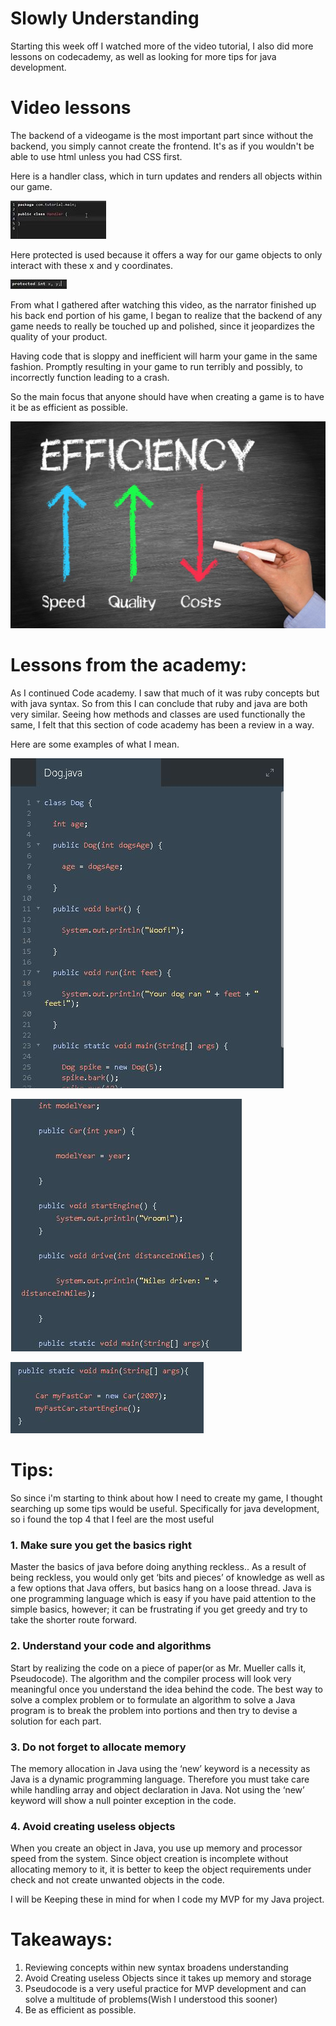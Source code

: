 # Slowly Understanding #
Starting this week off I watched more of the video tutorial, I also did more lessons on codecademy, as well as looking for more tips for java development.

# Video lessons  #

 The backend of a videogame is the most important part since without the backend, you simply cannot create the frontend. It's as if you wouldn't be able to use html unless you had CSS first. 

Here is a handler class, which in turn updates and renders all objects within our game.

![capture.jpg](handle.JPG)

Here protected is used because it offers a way for our game objects to only interact with these x and y coordinates.

![capture.jpg](protected.JPG)

From what I gathered after watching this video, as the narrator finished up his back end portion of his game, I began to realize that the backend of any game needs to really be touched up and polished, since it jeopardizes the quality of your product.
 
Having code that is sloppy and inefficient will harm your game in the same fashion. Promptly resulting in your game to run terribly and possibly, to incorrectly function leading to a crash.
 
So the main focus that anyone should have when creating a game is to have it be as efficient as possible.   

![capture.jpg](efficiency.jpg)

# Lessons from the academy: #

As I continued Code academy. I saw that much of it was ruby concepts but with java syntax. So from this I can conclude that ruby and java are both very similar. Seeing how methods and classes are used functionally the same, I felt that this section of code academy has been a review in a way.

Here are some examples of what I mean.

![capture.jpg](dog.JPG)

![capture.jpg](dog2.JPG)

![capture.jpg](dog3.JPG)

# Tips: #

So since i'm starting to think about how I need to create my game, I thought searching up some tips would be useful. Specifically for java development, so i found the top 4 that I feel are the most useful


### 1. Make sure you get the basics right ###

Master the basics of java before doing anything reckless.. As a result of being reckless, you would only get ‘bits and pieces’ of  knowledge as well as a few options that Java offers, but basics hang on a loose thread. Java is one programming language which is easy if you have paid attention to the simple basics, however; it can be frustrating if you get greedy and try to take the shorter route forward.



### 2. Understand your code and algorithms ###

Start by realizing the code on a piece of paper(or as Mr. Mueller calls it, Pseudocode). The algorithm and the compiler process will look very meaningful once you understand the idea behind the code. The best way to solve a complex problem or to formulate an algorithm  to solve a Java program is to break the problem into portions and then try to devise a solution for each part. 

### 3. Do not forget to allocate memory ###

The memory allocation in Java using the ‘new’ keyword is a necessity as Java is a dynamic programming language. Therefore you must take care while handling array and object declaration in Java. Not using the ‘new’ keyword will show a null pointer exception in the code.


### 4. Avoid creating useless objects ###

When you create an object in Java, you use up memory and processor speed from the system. Since object creation is incomplete without allocating memory to it, it is better to keep the object requirements under check and not create unwanted objects in the code.


I will be Keeping these in mind for when I code my MVP for my Java project.

# Takeaways: #

1. Reviewing concepts within new syntax broadens understanding
2. Avoid Creating useless Objects since it takes up memory and storage
3. Pseudocode is a very useful practice for MVP development and can solve a multitude of problems(Wish I understood this sooner)
4.  Be as efficient as possible.


